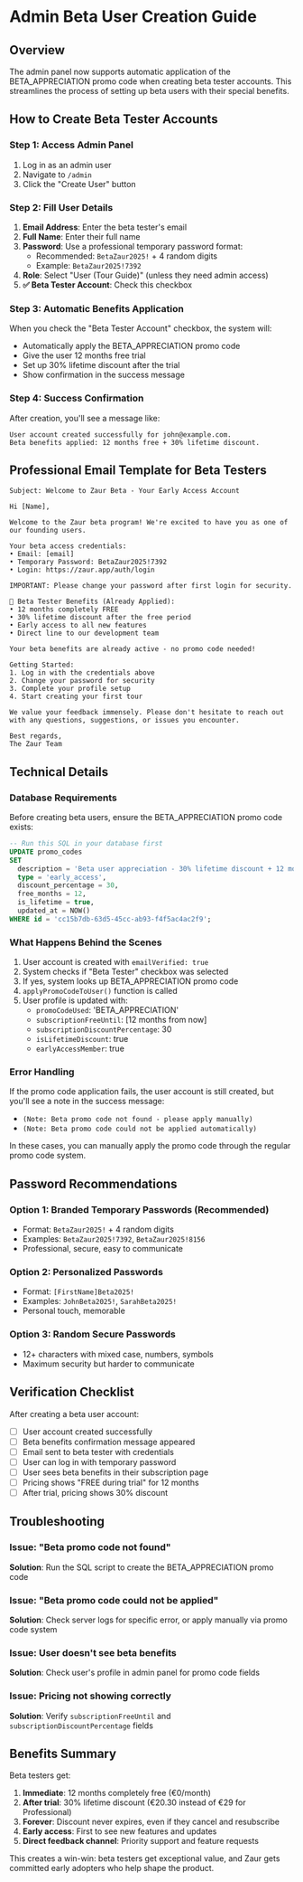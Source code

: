 # Admin Beta User Creation Guide

## Overview
The admin panel now supports automatic application of the BETA_APPRECIATION promo code when creating beta tester accounts. This streamlines the process of setting up beta users with their special benefits.

## How to Create Beta Tester Accounts

### Step 1: Access Admin Panel
1. Log in as an admin user
2. Navigate to `/admin` 
3. Click the "Create User" button

### Step 2: Fill User Details
1. **Email Address**: Enter the beta tester's email
2. **Full Name**: Enter their full name
3. **Password**: Use a professional temporary password format:
   - Recommended: `BetaZaur2025!` + 4 random digits
   - Example: `BetaZaur2025!7392`
4. **Role**: Select "User (Tour Guide)" (unless they need admin access)
5. **✅ Beta Tester Account**: Check this checkbox

### Step 3: Automatic Benefits Application
When you check the "Beta Tester Account" checkbox, the system will:
- Automatically apply the BETA_APPRECIATION promo code
- Give the user 12 months free trial
- Set up 30% lifetime discount after the trial
- Show confirmation in the success message

### Step 4: Success Confirmation
After creation, you'll see a message like:
```
User account created successfully for john@example.com. 
Beta benefits applied: 12 months free + 30% lifetime discount.
```

## Professional Email Template for Beta Testers

```
Subject: Welcome to Zaur Beta - Your Early Access Account

Hi [Name],

Welcome to the Zaur beta program! We're excited to have you as one of our founding users.

Your beta access credentials:
• Email: [email]
• Temporary Password: BetaZaur2025!7392
• Login: https://zaur.app/auth/login

IMPORTANT: Please change your password after first login for security.

🎉 Beta Tester Benefits (Already Applied):
• 12 months completely FREE
• 30% lifetime discount after the free period
• Early access to all new features
• Direct line to our development team

Your beta benefits are already active - no promo code needed!

Getting Started:
1. Log in with the credentials above
2. Change your password for security
3. Complete your profile setup
4. Start creating your first tour

We value your feedback immensely. Please don't hesitate to reach out with any questions, suggestions, or issues you encounter.

Best regards,
The Zaur Team
```

## Technical Details

### Database Requirements
Before creating beta users, ensure the BETA_APPRECIATION promo code exists:

```sql
-- Run this SQL in your database first
UPDATE promo_codes 
SET 
  description = 'Beta user appreciation - 30% lifetime discount + 12 months free',
  type = 'early_access',
  discount_percentage = 30,
  free_months = 12,
  is_lifetime = true,
  updated_at = NOW()
WHERE id = 'cc15b7db-63d5-45cc-ab93-f4f5ac4ac2f9';
```

### What Happens Behind the Scenes
1. User account is created with `emailVerified: true`
2. System checks if "Beta Tester" checkbox was selected
3. If yes, system looks up BETA_APPRECIATION promo code
4. `applyPromoCodeToUser()` function is called
5. User profile is updated with:
   - `promoCodeUsed`: 'BETA_APPRECIATION'
   - `subscriptionFreeUntil`: [12 months from now]
   - `subscriptionDiscountPercentage`: 30
   - `isLifetimeDiscount`: true
   - `earlyAccessMember`: true

### Error Handling
If the promo code application fails, the user account is still created, but you'll see a note in the success message:
- `(Note: Beta promo code not found - please apply manually)`
- `(Note: Beta promo code could not be applied automatically)`

In these cases, you can manually apply the promo code through the regular promo code system.

## Password Recommendations

### Option 1: Branded Temporary Passwords (Recommended)
- Format: `BetaZaur2025!` + 4 random digits
- Examples: `BetaZaur2025!7392`, `BetaZaur2025!8156`
- Professional, secure, easy to communicate

### Option 2: Personalized Passwords
- Format: `[FirstName]Beta2025!`
- Examples: `JohnBeta2025!`, `SarahBeta2025!`
- Personal touch, memorable

### Option 3: Random Secure Passwords
- 12+ characters with mixed case, numbers, symbols
- Maximum security but harder to communicate

## Verification Checklist

After creating a beta user account:
- [ ] User account created successfully
- [ ] Beta benefits confirmation message appeared
- [ ] Email sent to beta tester with credentials
- [ ] User can log in with temporary password
- [ ] User sees beta benefits in their subscription page
- [ ] Pricing shows "FREE during trial" for 12 months
- [ ] After trial, pricing shows 30% discount

## Troubleshooting

### Issue: "Beta promo code not found"
**Solution**: Run the SQL script to create the BETA_APPRECIATION promo code

### Issue: "Beta promo code could not be applied"
**Solution**: Check server logs for specific error, or apply manually via promo code system

### Issue: User doesn't see beta benefits
**Solution**: Check user's profile in admin panel for promo code fields

### Issue: Pricing not showing correctly
**Solution**: Verify `subscriptionFreeUntil` and `subscriptionDiscountPercentage` fields

## Benefits Summary

Beta testers get:
1. **Immediate**: 12 months completely free (€0/month)
2. **After trial**: 30% lifetime discount (€20.30 instead of €29 for Professional)
3. **Forever**: Discount never expires, even if they cancel and resubscribe
4. **Early access**: First to see new features and updates
5. **Direct feedback channel**: Priority support and feature requests

This creates a win-win: beta testers get exceptional value, and Zaur gets committed early adopters who help shape the product.
